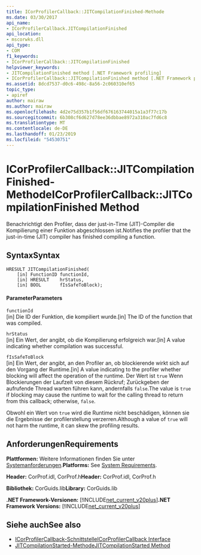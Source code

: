 ```yaml
---
title: ICorProfilerCallback::JITCompilationFinished-Methode
ms.date: 03/30/2017
api_name:
- ICorProfilerCallback.JITCompilationFinished
api_location:
- mscorwks.dll
api_type:
- COM
f1_keywords:
- ICorProfilerCallback::JITCompilationFinished
helpviewer_keywords:
- JITCompilationFinished method [.NET Framework profiling]
- ICorProfilerCallback::JITCompilationFinished method [.NET Framework profiling]
ms.assetid: 8dcd7537-d0c6-498c-8a56-2c060310ef65
topic_type:
- apiref
author: mairaw
ms.author: mairaw
ms.openlocfilehash: 4d2e75d357b1f56df676163744015a1a3f77c17b
ms.sourcegitcommit: 6b308cf6d627d78ee36dbbae8972a310ac7fd6c8
ms.translationtype: MT
ms.contentlocale: de-DE
ms.lasthandoff: 01/23/2019
ms.locfileid: "54530751"
---
```

# <a name="icorprofilercallbackjitcompilationfinished-method"></a><span data-ttu-id="53e46-102">ICorProfilerCallback::JITCompilationFinished-Methode</span><span class="sxs-lookup"><span data-stu-id="53e46-102">ICorProfilerCallback::JITCompilationFinished Method</span></span>
<span data-ttu-id="53e46-103">Benachrichtigt den Profiler, dass der just-in-Time (JIT)-Compiler die Kompilierung einer Funktion abgeschlossen ist.</span><span class="sxs-lookup"><span data-stu-id="53e46-103">Notifies the profiler that the just-in-time (JIT) compiler has finished compiling a function.</span></span>  
  
## <a name="syntax"></a><span data-ttu-id="53e46-104">Syntax</span><span class="sxs-lookup"><span data-stu-id="53e46-104">Syntax</span></span>  
  
```  
HRESULT JITCompilationFinished(  
    [in] FunctionID functionId,  
    [in] HRESULT    hrStatus,  
    [in] BOOL       fIsSafeToBlock);  
```  
  
#### <a name="parameters"></a><span data-ttu-id="53e46-105">Parameter</span><span class="sxs-lookup"><span data-stu-id="53e46-105">Parameters</span></span>  
 `functionId`  
 <span data-ttu-id="53e46-106">[in] Die ID der Funktion, die kompiliert wurde.</span><span class="sxs-lookup"><span data-stu-id="53e46-106">[in] The ID of the function that was compiled.</span></span>  
  
 `hrStatus`  
 <span data-ttu-id="53e46-107">[in] Ein Wert, der angibt, ob die Kompilierung erfolgreich war.</span><span class="sxs-lookup"><span data-stu-id="53e46-107">[in] A value indicating whether compilation was successful.</span></span>  
  
 `fIsSafeToBlock`  
 <span data-ttu-id="53e46-108">[in] Ein Wert, der angibt, an den Profiler an, ob blockierende wirkt sich auf den Vorgang der Runtime.</span><span class="sxs-lookup"><span data-stu-id="53e46-108">[in] A value indicating to the profiler whether blocking will affect the operation of the runtime.</span></span> <span data-ttu-id="53e46-109">Der Wert ist `true` Wenn Blockierungen der Laufzeit von diesem Rückruf; Zurückgeben der aufrufende Thread warten führen kann, andernfalls `false`.</span><span class="sxs-lookup"><span data-stu-id="53e46-109">The value is `true` if blocking may cause the runtime to wait for the calling thread to return from this callback; otherwise, `false`.</span></span>  
  
 <span data-ttu-id="53e46-110">Obwohl ein Wert von `true` wird die Runtime nicht beschädigen, können sie die Ergebnisse der profilerstellung verzerren.</span><span class="sxs-lookup"><span data-stu-id="53e46-110">Although a value of `true` will not harm the runtime, it can skew the profiling results.</span></span>  
  
## <a name="requirements"></a><span data-ttu-id="53e46-111">Anforderungen</span><span class="sxs-lookup"><span data-stu-id="53e46-111">Requirements</span></span>  
 <span data-ttu-id="53e46-112">**Plattformen:** Weitere Informationen finden Sie unter [Systemanforderungen](../../../../docs/framework/get-started/system-requirements.md).</span><span class="sxs-lookup"><span data-stu-id="53e46-112">**Platforms:** See [System Requirements](../../../../docs/framework/get-started/system-requirements.md).</span></span>  
  
 <span data-ttu-id="53e46-113">**Header:** CorProf.idl, CorProf.h</span><span class="sxs-lookup"><span data-stu-id="53e46-113">**Header:** CorProf.idl, CorProf.h</span></span>  
  
 <span data-ttu-id="53e46-114">**Bibliothek:** CorGuids.lib</span><span class="sxs-lookup"><span data-stu-id="53e46-114">**Library:** CorGuids.lib</span></span>  
  
 <span data-ttu-id="53e46-115">**.NET Framework-Versionen:** [!INCLUDE[net_current_v20plus](../../../../includes/net-current-v20plus-md.md)]</span><span class="sxs-lookup"><span data-stu-id="53e46-115">**.NET Framework Versions:** [!INCLUDE[net_current_v20plus](../../../../includes/net-current-v20plus-md.md)]</span></span>  
  
## <a name="see-also"></a><span data-ttu-id="53e46-116">Siehe auch</span><span class="sxs-lookup"><span data-stu-id="53e46-116">See also</span></span>
- [<span data-ttu-id="53e46-117">ICorProfilerCallback-Schnittstelle</span><span class="sxs-lookup"><span data-stu-id="53e46-117">ICorProfilerCallback Interface</span></span>](../../../../docs/framework/unmanaged-api/profiling/icorprofilercallback-interface.md)
- [<span data-ttu-id="53e46-118">JITCompilationStarted-Methode</span><span class="sxs-lookup"><span data-stu-id="53e46-118">JITCompilationStarted Method</span></span>](../../../../docs/framework/unmanaged-api/profiling/icorprofilercallback-jitcompilationstarted-method.md)
